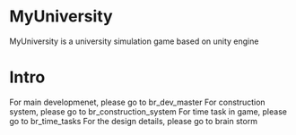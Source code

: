 # MyUniversity
MyUniversity is a university simulation game based on unity engine

# Intro
For main developmenet, please go to br_dev_master
For construction system, please go to br_construction_system
For time task in game, please go to br_time_tasks
For the design details, please go to brain storm
